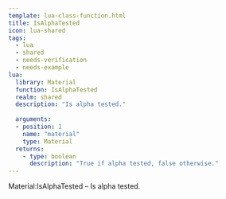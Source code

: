 ```yaml
---
template: lua-class-function.html
title: IsAlphaTested
icon: lua-shared
tags:
  - lua
  - shared
  - needs-verification
  - needs-example
lua:
  library: Material
  function: IsAlphaTested
  realm: shared
  description: "Is alpha tested."
  
  arguments:
  - position: 1
    name: "material"
    type: Material
  returns:
    - type: boolean
      description: "True if alpha tested, false otherwise."
---
```


<div class="lua__search__keywords">
Material:IsAlphaTested &#x2013; Is alpha tested.
</div>
